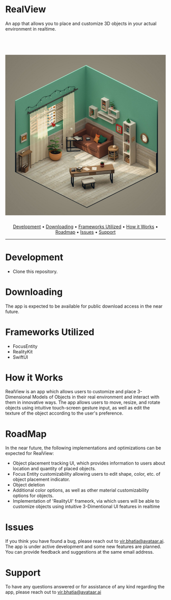 # RealView
An app that allows you to place and customize 3D objects in your actual environment in realtime.
 
<h1 align="center">
 	<br>
	<a href="">
		<img 
		     src="https://github.com/VirBhatia10/3DAppDev/blob/main/TestAR/Resources/Assets/appstore.png?raw=true" 
		     alt="Codeword iOS">
	</a>
</h1>

<h4 align="center"><project_name></h4>

<p align="center">
  <a href="#development">Development</a> •
  <a href="#downloading">Downloading</a> •
  <a href="#frameworks-utilized">Frameworks Utilized</a> •
  <a href="#how-it-works">How it Works</a> •
  <a href="#roadmap">Roadmap</a> • 
  <a href="#issues">Issues</a> •
  <a href="#support">Support</a>
</p>

---

# Development
- Clone this repository.

# Downloading
The app is expected to be available for public download access in the near future.

# Frameworks Utilized
- FocusEntity
- RealityKit
- SwiftUI


# How it Works
RealView is an app which allows users to customize and place 3-Dimensional Models of Objects in their real environment and interact with them in innovative ways. The app allows users to move, resize, and rotate objects using intuitive touch-screen gesture input, as well as edit the texture of the object according to the user's preference.

# RoadMap
In the near future, the following implementations and optimizations can be expected for RealView:
- Object placement tracking UI, which provides information to users about location and quantity of placed objects.
- Focus Entity customizability allowing users to edit shape, color, etc. of object placement indicator.
- Object deletion
- Additional color options, as well as other material customizability options for objects.
- Implementation of 'RealityUI' frameork, via which users will be able to customize objects using intuitive 3-Dimentional UI features in 
  realtime

# Issues
If you think you have found a bug, please reach out to vir.bhatia@avataar.ai. The app is under active development and some new features are planned. You can provide feedback and suggestions at the same email address.
	    
# Support
To have any questions answered or for assistance of any kind regarding the app, please reach out to vir.bhatia@avataar.ai
